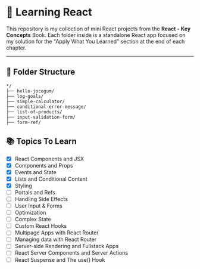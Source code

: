 # 🧠 Learning React

This repository is my collection of mini React projects from the **React - Key Concepts** Book. Each folder inside is a standalone React app focused on my solution for the "Apply What You Learned" section at the end of each chapter.

---

## 📁 Folder Structure
```
*/
├── hello-jocogum/
├── log-goals/
├── simple-calculator/
├── conditional-error-message/
├── list-of-products/
├── input-validation-form/
├── form-ref/
```

## 📚 Topics To Learn
- [x] React Components and JSX
- [x] Components and Props
- [x] Events and State
- [x] Lists and Conditional Content
- [x] Styling
- [ ] Portals and Refs
- [ ] Handling Side Effects
- [ ] User Input & Forms
- [ ] Optimization
- [ ] Complex State
- [ ] Custom React Hooks
- [ ] Multipage Apps with React Router
- [ ] Managing data with React Router
- [ ] Server-side Rendering and Fullstack Apps
- [ ] React Server Components and Server Actions
- [ ] React Suspense and The use() Hook